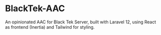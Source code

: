 # BlackTek-AAC
An opinionated AAC for Black Tek Server, built with Laravel 12, using React as frontend (Inertia) and Tailwind for styling.
